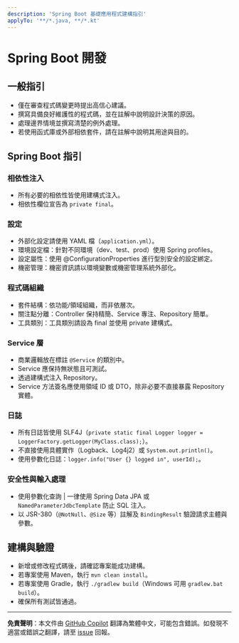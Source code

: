 ```yaml
---
description: 'Spring Boot 基礎應用程式建構指引'
applyTo: '**/*.java, **/*.kt'
---
```


# Spring Boot 開發

## 一般指引

- 僅在審查程式碼變更時提出高信心建議。
- 撰寫具備良好維護性的程式碼，並在註解中說明設計決策的原因。
- 處理邊界情境並撰寫清楚的例外處理。
- 若使用函式庫或外部相依套件，請在註解中說明其用途與目的。

## Spring Boot 指引

### 相依性注入

- 所有必要的相依性皆使用建構式注入。
- 相依性欄位宣告為 `private final`。

### 設定

- 外部化設定請使用 YAML 檔（`application.yml`）。
- 環境設定檔：針對不同環境（dev、test、prod）使用 Spring profiles。
- 設定屬性：使用 @ConfigurationProperties 進行型別安全的設定綁定。
- 機密管理：機密資訊請以環境變數或機密管理系統外部化。

### 程式碼組織

- 套件結構：依功能/領域組織，而非依層次。
- 關注點分離：Controller 保持精簡、Service 專注、Repository 簡單。
- 工具類別：工具類別請設為 final 並使用 private 建構式。

### Service 層

- 商業邏輯放在標註 `@Service` 的類別中。
- Service 應保持無狀態且可測試。
- 透過建構式注入 Repository。
- Service 方法簽名應使用領域 ID 或 DTO，除非必要不直接暴露 Repository 實體。

### 日誌

- 所有日誌皆使用 SLF4J（`private static final Logger logger = LoggerFactory.getLogger(MyClass.class);`）。
- 不直接使用具體實作（Logback、Log4j2）或 `System.out.println()`。
- 使用參數化日誌：`logger.info("User {} logged in", userId);`。

### 安全性與輸入處理

- 使用參數化查詢 | 一律使用 Spring Data JPA 或 `NamedParameterJdbcTemplate` 防止 SQL 注入。
- 以 JSR-380（`@NotNull`、`@Size` 等）註解及 `BindingResult` 驗證請求主體與參數。

## 建構與驗證

- 新增或修改程式碼後，請確認專案能成功建構。
- 若專案使用 Maven，執行 `mvn clean install`。
- 若專案使用 Gradle，執行 `./gradlew build`（Windows 可用 `gradlew.bat build`）。
- 確保所有測試皆通過。

---

**免責聲明**：本文件由 [GitHub Copilot](https://docs.github.com/copilot/about-github-copilot/what-is-github-copilot) 翻譯為繁體中文，可能包含錯誤。如發現不適當或錯誤之翻譯，請至 [issue](../../issues) 回報。
